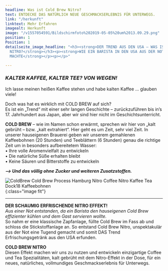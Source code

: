 ```yaml
---
headline: Was ist Cold Brew Nitro?
text: ENTDECKE DAS NATÜRLICH NEUE GESCHMACKSERLEBNIS FÜR UNTERWEGS.
link: "/herkunft"
linktext: Mehr Erfahren
imagealt: Herkunft
image: "/v1557054591/Bildschirmfoto%202019-05-05%20um%2013.09.29.png"
position: 1
Position: 1
detailseite_image_headline: "<h3><strong>DER TREND AUS DEN USA – WAS IST COLD BREW
  NITRO?</strong></h3><p><strong>WIE EIN BARISTA IN DEN USA AUS DER NOT EINE TUGEND
  MACHTE</strong></p><p></p>"

---
```

### **_KALTER KAFFEE, KALTER TEE? VON WEGEN!_**

Ich lasse meinen heißen Kaffee stehen und habe kalten Kaffee ... glauben viele!

Doch was hat es wirklich mit COLD BREW auf sich?  
Es ist ein „Trend“ mit einer sehr langen Geschichte – zurückzuführen bis in’s 17. Jahrhundert aus Japan, aber wir sind hier nicht im Geschichtsunterricht.

**COLD BREW** – wie im Namen schon erwärmt, sprechen wir hier von „kalt gebrüht – bzw. „kalt extrahiert“. Hier geht es um Zeit, sehr viel Zeit. In unserer hauseigenen Brauerei geben wir unserem gemahlenen Kaffeebohnen (20 Stunden) und Teeblättern (6 Stunden) genau die richtige Zeit um in besonders aufbereitetem Wasser:  
• Ihre volle Aromenvielfalt zu entwickeln  
• Die natürliche Süße erhalten bleibt  
• Keine Säuren und Bitterstoffe zu entwickeln

**_–> Und das völlig ohne Zucker und weiteren Zusatzstoffen._**

![ColdBrew Cold Brew Process Hamburg Nitro Coffee Nitro Kaffee Tea Dock18 Kaffeebohnen ](https://res.cloudinary.com/dock18/image/upload/c_pad,w_1000,q_auto/v1557422470/AdobeStock_246753642_web.png "Cold Brew Process"){:class="image fit"}

***

**DER SCHAUMIG ERFRISCHENDE NITRO EFFEKT!**  
_Aus einer Not entstanden, da ein Barista den hauseigenen Cold Brew effizienter kühlen und dem Gast servieren wollte._  
So nahm er eine klassische Zapfanlage, füllte Cold Brew im Fass ab und schloss die Stickstoffanlage an. So entstand Cold Brew Nitro, unspektakulär aus der Not eine Tugend gemacht und somit DAS Trend Erfrischungsgetränk aus den USA erfunden.

**COLD BREW NITRO**  
Diesen Effekt machen wir uns zu nutzen und entwickeln einzigartige Coffee und Tea Spezialitäten, kalt gebrüht mit dem Nitro-Effekt in der Dose, für ein neues, natürliches, vollmundiges Geschmackserlebnis für Unterwegs.